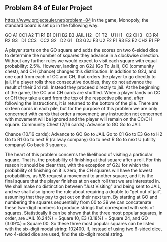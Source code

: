 ## Problem 84 of Euler Project 
https://www.projecteuler.net/problem=84
In the game, Monopoly, the standard board is set up in the following way:

GO
A1
CC1
A2
T1
R1
B1
CH1
B2
B3
JAIL
H2
 
C1
T2
 
U1
H1
 
C2
CH3
 
C3
R4
 
R2
G3
 
D1
CC3
 
CC2
G2
 
D2
G1
 
D3
G2J
F3
U2
F2
F1
R3
E3
E2
CH2
E1
FP

A player starts on the GO square and adds the scores on two 6-sided dice to determine the number of squares they advance in a clockwise direction. Without any further rules we would expect to visit each square with equal probability: 2.5%. However, landing on G2J (Go To Jail), CC (community chest), and CH (chance) changes this distribution.
In addition to G2J, and one card from each of CC and CH, that orders the player to go directly to jail, if a player rolls three consecutive doubles, they do not advance the result of their 3rd roll. Instead they proceed directly to jail.
At the beginning of the game, the CC and CH cards are shuffled. When a player lands on CC or CH they take a card from the top of the respective pile and, after following the instructions, it is returned to the bottom of the pile. There are sixteen cards in each pile, but for the purpose of this problem we are only concerned with cards that order a movement; any instruction not concerned with movement will be ignored and the player will remain on the CC/CH square.
Community Chest (2/16 cards):
Advance to GO
Go to JAIL

Chance (10/16 cards):
Advance to GO
Go to JAIL
Go to C1
Go to E3
Go to H2
Go to R1
Go to next R (railway company)
Go to next R
Go to next U (utility company)
Go back 3 squares.

The heart of this problem concerns the likelihood of visiting a particular square. That is, the probability of finishing at that square after a roll. For this reason it should be clear that, with the exception of G2J for which the probability of finishing on it is zero, the CH squares will have the lowest probabilities, as 5/8 request a movement to another square, and it is the final square that the player finishes at on each roll that we are interested in. We shall make no distinction between "Just Visiting" and being sent to JAIL, and we shall also ignore the rule about requiring a double to "get out of jail", assuming that they pay to get out on their next turn.
By starting at GO and numbering the squares sequentially from 00 to 39 we can concatenate these two-digit numbers to produce strings that correspond with sets of squares.
Statistically it can be shown that the three most popular squares, in order, are JAIL (6.24%) = Square 10, E3 (3.18%) = Square 24, and GO (3.09%) = Square 00. So these three most popular squares can be listed with the six-digit modal string: 102400.
If, instead of using two 6-sided dice, two 4-sided dice are used, find the six-digit modal string.